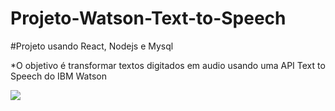 # Projeto-Watson-Text-to-Speech
#Projeto usando React, Nodejs e Mysql

*O objetivo é transformar textos digitados em audio usando uma API Text to Speech ​do​ IBM Watson

![](https://lh3.googleusercontent.com/6oUOZ0xPgNg1H7MlWe7MlJkAzOOHCXFsLpcQJgFY02g6ibseTLBAmw87ZIkTKuMM6obVyNq-str59B4pp5CADMw5i3uXBIE9tB_JZ4_QVwJz68-Tw_7i4p98gG2XplrdbYlT6MOl0xqbgNSo97HJsvs2fq-yOxdKcAydpIhkmw2cHMOZcRd3DImsWwkNSgv5xgVm-UcuhVGclJvE8jtB6S6GPdZycg2ursc24Wq2L7CvgYSxwIrlwlHQXTmrY-HUMR5Y5axkpHH49BIi5crD93NFVDgi5dDlWJ7LMp1nzCIbUnDXNB4xjdc0-boP_Yn3NW90pIWTO4-wzley0Zh5mPiO1S4YUB6-uaGTqfqKFepHqpQYPqyrVOFK3imIzXhYHh35nZontj893RzFreu0fxmxja_SeUcHRKvf5-sR01eZEOsGfc7PtgsEbMebCxwQV5cZgcXeRNzf1dFuKzafrezO_AfBDDdMzDzgD_ywvJmNjVKCKFDOt2I5LO2aLEWoDWwGVZUaui1nmYH_c8HQHmHqCYu7Rs_Te-1iT3lOYp6M6z4PNswPr2hhe11W1QjeW85FCz9f-fGawJMX-dVs3Tz7LpUDVKOxWLRFv2J0-hPJF5Va_zQClaHSEPiQqCwfwiZFVVRD_0h2u-puyo8O6xv_jiUxcjPpDZ77yBgYmL4UGLadbjNcN_ejTcCB2q5zY4S37O9SUwL9vba3upw0cK8=w1722-h969-no?authuser=0)
